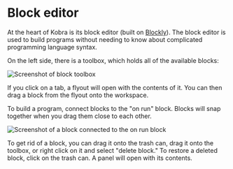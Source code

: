 # Block editor

At the heart of Kobra is its block editor (built on [Blockly](https://developers.google.com/blockly)). The block editor is used to build programs without needing to know about complicated programming language syntax. 

On the left side, there is a toolbox, which holds all of the available blocks:

![Screenshot of block toolbox](/toolbox.png)

If you click on a tab, a flyout will open with the contents of it. You can then drag a block from the flyout onto the workspace.

To build a program, connect blocks to the "on run" block. Blocks will snap together when you drag them close to each other. 

![Screenshot of a block connected to the on run block](/connecting-blocks.png)

To get rid of a block, you can drag it onto the trash can, drag it onto the toolbox, or right click on it and select "delete block." To restore a deleted block, click on the trash can. A panel will open with its contents.